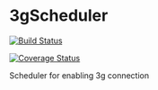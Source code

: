 

3gScheduler
===========

[![Build Status](https://travis-ci.org/invasionofsmallcubes/3gScheduler.svg?branch=master)](https://travis-ci.org/invasionofsmallcubes/3gScheduler)

[![Coverage Status](https://coveralls.io/repos/github/invasionofsmallcubes/3gScheduler/badge.svg?branch=master)](https://coveralls.io/github/invasionofsmallcubes/3gScheduler?branch=master)

Scheduler for enabling 3g connection
